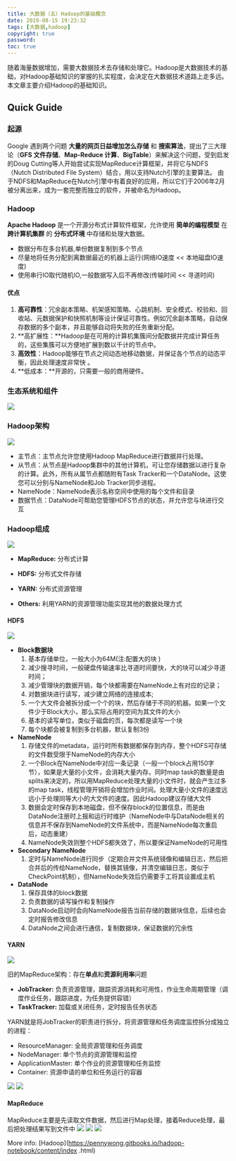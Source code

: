 ```yaml
---
title: 大数据（五）Hadoop的基础概念
date: 2019-08-15 19:23:32
tags: [大数据,hadoop]
copyright: true
password:
toc: true
---
```


随着海量数据增加，需要大数据技术去存储和处理它。Hadoop是大数据技术的基础，对Hadoop基础知识的掌握的扎实程度，会决定在大数据技术道路上走多远。
本文章主要介绍Hadoop的基础知识。 

<!--more-->
## Quick Guide

### 起源
Google 遇到两个问题 **大量的网页日益增加怎么存储** 和 **搜索算法**，提出了三大理论（**GFS 文件存储**、**Map-Reduce 计算**、**BigTable**）来解决这个问题，受到启发的Doug Cutting等人开始尝试实现MapReduce计算框架，并将它与NDFS（Nutch Distributed File System）结合，用以支持Nutch引擎的主要算法。
由于NDFS和MapReduce在Nutch引擎中有着良好的应用，所以它们于2006年2月被分离出来，成为一套完整而独立的软件，并被命名为Hadoop。

### Hadoop
**Apache Hadoop** 是一个开源分布式计算软件框架，允许使用 **简单的编程模型** 在 **跨计算机集群** 的 **分布式环境** 中存储和处理大数据。

* 数据分布在多台机器,单份数据复制到多个节点
* 尽量地将任务分配到离数据最近的机器上运行(网络IO速度 << 本地磁盘IO速度)
* 使用串行IO取代随机IO,一般数据写入后不再修改(传输时间 << 寻道时间)


####  优点
1. **高可靠性**：冗余副本策略、机架感知策略、心跳机制、安全模式、校验和、回收站、元数据保护和快照机制等设计保证可靠性。例如冗余副本策略，自动保存数据的多个副本，并且能够自动将失败的任务重新分配。
2. **高扩展性：**Hadoop是在可用的计算机集簇间分配数据并完成计算任务的，这些集簇可以方便地扩展到数以千计的节点中。
3. **高效性**：Hadoop能够在节点之间动态地移动数据，并保证各个节点的动态平衡，因此处理速度非常快  。
4. **低成本：**开源的，只需要一般的商用硬件。


### 生态系统和组件

![](/image/大数据05/大数据05_001.png)


### Hadoop架构

![](/image/大数据05/大数据05_002.png)

- 主节点：主节点允许您使用Hadoop MapReduce进行数据并行处理。
- 从节点：从节点是Hadoop集群中的其他计算机，可让您存储数据以进行复杂的计算。此外，所有从属节点都随附有Task Tracker和一个DataNode。这使您可以分别与NameNode和Job Tracker同步进程。
- NameNode：NameNode表示名称空间中使用的每个文件和目录
- 数据节点：DataNode可帮助您管理HDFS节点的状态，并允许您与块进行交互

### Hadoop组成

![](/image/大数据05/大数据05_003.png)

- **MapReduce:** 分布式计算

- **HDFS:** 分布式文件存储

- **YARN:** 分布式资源管理

- **Others:** 利用YARN的资源管理功能实现其他的数据处理方式
  
#### HDFS

![](/image/大数据05/大数据05_004.png)

- **Block数据块**
  1. 基本存储单位，一般大小为64M(注:配置大的块 )
  	1. 减少搜寻时间，一般硬盘传输速率比寻道时间要快，大的块可以减少寻道时间；
  	2. 减少管理块的数据开销，每个块都需要在NameNode上有对应的记录；
  	3. 对数据块进行读写，减少建立网络的连接成本;
  2. 一个大文件会被拆分成一个个的块，然后存储于不同的机器。如果一个文件少于Block大小，那么实际占用的空间为其文件的大小
  3. 基本的读写单位，类似于磁盘的页，每次都是读写一个块
  4. 每个块都会被复制到多台机器，默认复制3份
- **NameNode**
  1. 存储文件的metadata，运行时所有数据都保存到内存，整个HDFS可存储的文件数受限于NameNode的内存大小
  2. 一个Block在NameNode中对应一条记录（一般一个block占用150字节），如果是大量的小文件，会消耗大量内存。同时map task的数量是由splits来决定的，所以用MapReduce处理大量的小文件时，就会产生过多的map task，线程管理开销将会增加作业时间。处理大量小文件的速度远远小于处理同等大小的大文件的速度。因此Hadoop建议存储大文件
  3. 数据会定时保存到本地磁盘，但不保存block的位置信息，而是由DataNode注册时上报和运行时维护（NameNode中与DataNode相关的信息并不保存到NameNode的文件系统中，而是NameNode每次重启后，动态重建）
  4. NameNode失效则整个HDFS都失效了，所以要保证NameNode的可用性
- **Secondary NameNode**
  1. 定时与NameNode进行同步（定期合并文件系统镜像和编辑日志，然后把合并后的传给NameNode，替换其镜像，并清空编辑日志，类似于CheckPoint机制），但NameNode失效后仍需要手工将其设置成主机
- **DataNode**
  1. 保存具体的block数据
  2. 负责数据的读写操作和复制操作
  3. DataNode启动时会向NameNode报告当前存储的数据块信息，后续也会定时报告修改信息
  4. DataNode之间会进行通信，复制数据块，保证数据的冗余性

#### YARN

![](/image/大数据05/大数据05_005.jpg)

旧的MapReduce架构：存在**单点**和**资源利用率**问题

- **JobTracker:** 负责资源管理，跟踪资源消耗和可用性，作业生命周期管理（调度作业任务，跟踪进度，为任务提供容错）
- **TaskTracker:** 加载或关闭任务，定时报告任务状态


YARN就是将JobTracker的职责进行拆分，将资源管理和任务调度监控拆分成独立的进程：
- ResourceManager: 全局资源管理和任务调度
- NodeManager: 单个节点的资源管理和监控
- ApplicationMaster: 单个作业的资源管理和任务监控
- Container: 资源申请的单位和任务运行的容器

![](/image/大数据05/大数据05_006.jpg)
![](/image/大数据05/大数据05_007.jpg)

#### MapReduce

MapReduce主要是先读取文件数据，然后进行Map处理，接着Reduce处理，最后把处理结果写到文件中
![](/image/大数据05/大数据05_008.png)
![](/image/大数据05/大数据05_009.png)
![](/image/大数据05/大数据05_010.png)

More info: [Hadoop](https://pennywong.gitbooks.io/hadoop-notebook/content/index
.html)